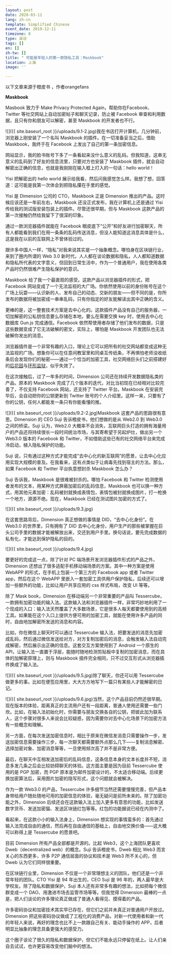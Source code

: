 ```yaml
---
layout: post
date: 2020-03-11
lang: zh-cn
template: Simplified Chinese
event_date: 2019-12-11
timezone: 8
type: 采访
tags: []
en: []
zh-tw: []
title: " 可能是年轻人的第一款隐私工具：Maskbook"
location: 上海
image: ''

---
```

以下文章来源于橙皮书 ，作者orangefans

**Maskbook**

Masbook 致力于 Make Privacy Protected Again，帮助你在Facebook、Twitter 等社交网站上自动加密帖子和聊天记录，防止被 Facebook 审查和利用数据，且只有你和朋友可以解密，甚至 Maskbook 的开发者也不行。

![]({{ site.baseurl_root }}/uploads/9.1-2.jpg)我在书店打开计算机，几分钟前，浏览器上刚安装了一个名叫 Maskbook 的插件。在一切准备妥当之后，借助 Maskbook，我终于在 Facebook 上发出了自己的第一条加密信息。

网站显示，我的脸书账号下多了一条看起来没什么意义的乱码。但我知道，这串无意义的乱码到了好友的信息流里，只要对方也安装了 Maskbook 插件，就会自动解密出正确的信息，也就是我刚刚在输入框上打入的一句话：hello world！

Yisi 把解密出的 hello world 展示给我看，然后问我感觉怎么样。我想了想，回答道：这可能是我第一次体会到把隐私攥在手里的感觉。

Yisi 是 Dimension 公司的 CTO，Maskbook 正是 Dimension 推出的产品。这时候应该还是一年前左右，Maskbook 还没正式发布，我在计算机上还是通过 Yisi 传给我的测试版安装包装上的插件。尽管还很早期，但与 Maskbook 这款产品的第一次接触仍然给我留下了很深的印象。

通过一款浏览器插件就能在 Facebook 眼皮底下“公开”和好友进行加密聊天，所有人都能看到我们在用一条条的乱码传送消息，但没人能知道这消息具体是什么，这是我在以前的互联网上不曾体验过的。

跟许多中国人一样，“隐私”对我来说其实是一个抽象概念。哪怕身在区块链行业，来到了圈内所谓的 Web 3.0 新时代，人人都在谈论数据和隐私，人人都知道数据和隐私所代表的文字意义，但回到日常生活中，作为一个普通用户，我在使用各类产品时仍然很难产生隐私保护的意识。

Maskbook 给了我一个最直观的感受。这款产品以浏览器插件的形式，把 Facebook 网站变成了一个无法监视的大广场。你依然使用以前的身份账号在这个广场上玩耍——认识新的人、发布自己的动态、交新的朋友——但不同的是，你所发布的数据将被加密成一串串乱码，只有你指定的好友能解读出其中正确的含义。

更棒的是，这一整套技术方案是去中心化的。这款插件产品没有自己的服务器，一切加解密的公私钥信息要么存储在本地，要么在需要交换 key 时，使用去中心化数据库 Gun.js 完成通信。Facebook 依然帮使用者存储了他们发布的数据，只是这些数据变成了它无法破解的密文，实际上，哪怕是 Maskbook 开发团队也无法破解你发出的消息。

浏览器插件是一个非常有趣的入口，理论上它可以把所有的社交网站都变成这种无法监视的广场。想象你可以在任意间教室里和同桌互传纸条，不再惧怕老师没收纸条后会发现你们的秘密——通过一个恰当的加密工具，社交网络巨头们之前搭建好的[后花园](https://mp.weixin.qq.com/s?__biz=MzA4MzE1MzQ3MA==&mid=2450141275&idx=1&sn=88413dc591f448f72e6feee9fdd4720c&chksm=8804570abf73de1c50e602157d3e9b5fe8b73e2e51c1c6924f7fbf77bbef9538bf758966f37d&token=204756593&lang=zh_CN&scene=21#wechat_redirect)与[环形监狱](https://mp.weixin.qq.com/s?__biz=MzA4MzE1MzQ3MA==&mid=2450141630&idx=1&sn=04b1190a715668324b1a41585d0eae57&chksm=880456efbf73dff982fcc3631006f059e14820295a801db049ffba50eb46283a2c4e2d61e95b&token=204756593&lang=zh_CN&scene=21#wechat_redirect)，似乎失效了。

在这次接触后，过了一年多的时间，Dimension 公司还在持续开发数据隐私类的产品。原本的 Maskbook 完成了几个版本的迭代，对比当初现在已经相对比较完善了，不仅支持 Facebook 网站，还支持了 Twitter 平台。Maskbook 在安装完毕后，会自动把你的公钥更新到 Twitter 账号的个人介绍里。这样一来，只要有了你的公钥，任何人都能发一条只有你能看懂的推。

![]({{ site.baseurl_root }}/uploads/9.2-2.jpg)Maskbook 这套产品的思路很有意思。Dimension 的 CEO Suji 告诉橙皮书，他们想做的是从 Web2.0 到 Web3.0 之间的桥梁。Suji 认为，Web2.0 大概率不会消失，互联网巨头打造的拥有海量用户的产品还将持续很长一段时间统治市场，与其寄希望于另起炉灶，做出另一个 Web3.0 版本的 Facebook 和 Twitter，不如借助这些已有的社交网络平台来完成冷启动，植入隐私保护的功能。

Suji 说，只有通过这种方式才能完成“去中心化的新互联网”的愿景，让去中心化应用实现大规模的普及。在我看来，这有点类似于让病毒先找到宿主的方法。那么，如果 Facebook 和 Twitter 平台执意想封杀 Maskbook 怎么办？

Suji 告诉我，Maskbook 是很难被封杀的。哪怕 Facebook 和 Twitter 检测使用者发布的文本，用某种方式屏蔽加密后的乱码信息，Maskbook 也可以换一种方式，用其他元素加密：乱码被封就换成表情包，表情包被封就换成图片，打一枪换一个地方，源源不绝。现在，Maskbook 已经在测试图片加密的方式了。

![]({{ site.baseurl_root }}/uploads/9.3.jpg)

在这套思路背后，Dimension 真正想做的事情是 DID，“去中心化身份”。在 Web3.0 的世界里，只有拥有了 DID 去中心化身份，用户生产的那些被掌握在巨头公司手里的数据才能被解放出来，交还到用户手里。换句话说，要先完成数据的私有化，才能达到保护隐私的目的。

![]({{ site.baseurl_root }}/uploads/9.4.jpg)

要更好的完成这一点，除了针对 PC 端场景开发浏览器插件形式的产品之外，Dimension 还想出了很多适配手机移动端场景的方案。其中一种方案是使用 WebAPP 的形式，在手机上包装一个第三方的 Facebook app 或者 Twitter app，然后在这个 WebAPP 里嵌入一套加密工具供用户保护隐私，后续还可以增加一些额外的功能，比如让用户共享应用的 css 样式布局，改变 UI 等等。

除了 Mask book，Dimension 在移动端另一个非常重要的产品叫 Tessercube，一款拥有加密功能的输入法。这款输入法和浏览器插件一样，非常巧妙地利用了一个现成的入口：输入法天然覆盖了大多数场景，它是很多人每天都要使用到的高频工具。如果能在这个入口上提供方便可用的加密工具，就能在使用许多产品的同时，自由地加解密所发送的消息和内容。

比如，你在微信上聊天时可以通过 Tessercube 输入法，把要发送的消息先加密成乱码，然后通过微信发送给对方，对方复制加密后的消息，会触发输入法自动完成解密，然后展示出正确的信息。这套交互方案使用到了 Android 一个原生的 API，让输入法一直置于浮层，能随时随地检测剪贴板中复制的加密消息，而在具体的加解密原理上，则与 Maskbook 插件完全相同，只不过交互形式从浏览器插件换成了输入法。

![]({{ site.baseurl_root }}/uploads/9.5.jpg)除了聊天，你还可以用 Tessercube 做更多的事。比如在便签应用里，大大方方地写下一篇只有某些人才能解密的日记。

![]({{ site.baseurl_root }}/uploads/9.6.jpg)当然，这个产品目前仍然还很早期。现在版本的体验，距离真正的主流用户还有一段距离，普通人使用还需要一些门坎。比如，在输入法初始化时，你需要与朋友交换各自的公钥，把彼此加为联系人，这个步骤对很多人来说会比较疑惑，因为需要你对去中心化场景下的加密方法有一些概念和理解。

另一方面，在每次发送加密信息时，相比于原来在微信发消息只需要操作一步，发送加密信息需要操作三步，每一次聊天都需要额外点那么几下——复制消息解密、选择加密对象、加密消息等等，一旦使用频次高了并不是非常方便。

最后，在聊天中互相发送加密后的乱码信息，这条信息本身的文本长度并不短，消息多发几条之后会比较妨碍聊天的体验。这方面主要是因为目前 Tessercube 使用的是 PGP 加密，而 PGP 原本是为邮件加密设计的，不太适合移动端。后续更换加密算法后，采用图片加密的隐写形式，这个问题就会被解决。

作为一款 Web3.0 的产品，Tessercube 许多细节当然还需要慢慢完善，但产品本身带给用户随处随地可用的加密信息的体验，毫无疑问是前所未来的。除了加密功能之外，Dimension 后续还会在这款输入法上加入更多有意思的功能，比如发送数字货币、发送加密猫、发送区块链红包等等。红包的功能据说已经在内测中了。

看起来，在这款小小的输入法身上，Dimension 想实现的事情蛮多的：首先通过输入法完成自由的通信，然后再在自由通信的基础上，自由地交换价值——这大概可以称得上是 Tessercube 的愿景吧。

目前 Dimension 所有产品全部都是开源的。比起 Web3，这个上海团队更喜欢 Dweb（decentralized web）的概念。Suji 告诉橙皮书，Dweb 相比 Web3 而言关心的东西更多，许多 P2P 通信层面的协议和技术是 Web3 所不关心的，但 Dweb 认为它们同样很重要。

在区块链行业里，Dimension 不仅是一个非常理想主义的团队，他们还是一个非常年轻的团队。CTO Yisi 是 94 年出生的，CEO Suji 是 96 年的，两人最早是大学校友。除了隐私和数据保护，Suji 本人还有非常多有趣的想法，比如把每个微信群变成一个 DAO、用激进市场去监管市场等等。但我觉得 Dimension 最棒的一点是，把人们谈论的许多理论真正做成了普通人看得见、摸得着的产品。

许多密码协议和加密技术其实早已存在，但它们之前并未真正对普通用户开放过。Dimension 把这些密码协议做成了工程化的消费产品，对新一代使用者和新一代的年轻人来说，再好的理念也比不上一款跟自己有关、能动手操作的 APP，后者明显比抽象的理念具备更强大的感受力。

这个圈子谈论了很久的隐私和数据保护，但它们不能永远只停留在纸上。让人们亲自去试试，也许更容易改变他们脑中的想法。